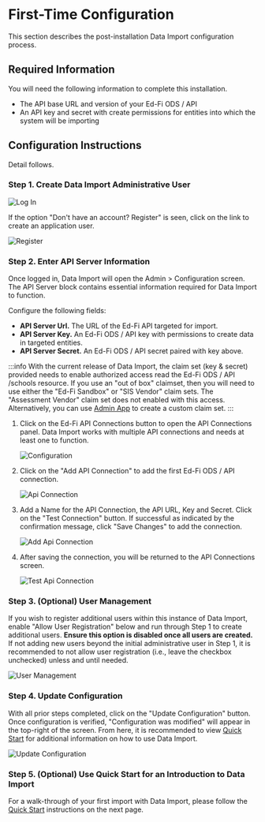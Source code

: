 # First-Time Configuration

This section describes the post-installation Data Import configuration process.

## Required Information

You will need the following information to complete this installation.

* The API base URL and version of your Ed-Fi ODS / API
* An API key and secret with create permissions for entities into which the
  system will be importing

## Configuration Instructions

Detail follows.

### Step 1. Create Data Import Administrative User

![Log In](https://edfidocs.blob.core.windows.net/$web/img/reference/data-import/getting-started/image2019-9-27_16-31-15.png)

If the option "Don't have an account? Register" is seen, click on the link to
create an application user.

![Register](https://edfidocs.blob.core.windows.net/$web/img/reference/data-import/getting-started/image2019-9-27_16-31-51.png)

### Step 2. Enter API Server Information

Once logged in, Data Import will open the Admin > Configuration screen. The API
Server block contains essential information required for Data Import to
function.

Configure the following fields:

* **API Server Url.** The URL of the Ed-Fi API targeted for import.
* **API Server Key.** An Ed-Fi ODS / API key with permissions to create data in
  targeted entities.
* **API Server Secret.** An Ed-Fi ODS / API secret paired with key above.

:::info
  With the current release of Data Import, the claim set (key & secret)
  provided needs to enable authorized access read the Ed-Fi ODS / API /schools
  resource. If you use an "out of box" claimset, then you will need to use
  either the "Ed-Fi Sandbox" or "SIS Vendor" claim sets. The "Assessment Vendor"
  claim set does not enabled with this access. Alternatively, you can use [Admin App](../../8-admin-app/readme.md)
  to create a custom claim set.
:::

1. Click on the Ed-Fi API Connections button to open the API Connections panel.
   Data Import works with multiple API connections and needs at least one to
   function.

   ![Configuration](https://edfidocs.blob.core.windows.net/$web/img/reference/data-import/getting-started/image2022-11-8_11-50-28.png)

2. Click on the "Add API Connection" to add the first Ed-Fi ODS / API
connection.

   ![Api Connection](https://edfidocs.blob.core.windows.net/$web/img/reference/data-import/getting-started/image2020-11-25_16-49-2.png)

3. Add a Name for the API Connection, the API URL, Key and Secret. Click on the
   "Test Connection" button. If successful as indicated by the confirmation
   message, click "Save Changes" to add the connection.

   ![Add Api Connection](https://edfidocs.blob.core.windows.net/$web/img/reference/data-import/getting-started/image2020-11-25_16-52-10.png)

4. After saving the connection, you will be returned to the API Connections
screen.

   ![Test Api Connection](https://edfidocs.blob.core.windows.net/$web/img/reference/data-import/getting-started/image2020-11-25_16-54-8.png)

### Step 3. (Optional) User Management

If you wish to register additional users within this instance of Data Import,
enable "Allow User Registration" below and run through Step 1 to create
additional users. **Ensure this option is disabled once all users are created.**
If not adding new users beyond the initial administrative user in Step 1, it is
recommended to not allow user registration (i.e., leave the checkbox unchecked)
unless and until needed.

![User Management](https://edfidocs.blob.core.windows.net/$web/img/reference/data-import/getting-started/image2019-12-10_19-55-47.png)

### Step 4. Update Configuration

With all prior steps completed, click on the "Update Configuration" button. Once
configuration is verified, "Configuration was modified" will appear in the
top-right of the screen. From here, it is recommended to view [Quick
Start](../getting-started/quick-start) for additional information on how to use
Data Import.

![Update Configuration](https://edfidocs.blob.core.windows.net/$web/img/reference/data-import/getting-started/Snag_24286a65.png)

### Step 5. (Optional) Use Quick Start for an Introduction to Data Import

For a walk-through of your first import with Data Import, please follow the
[Quick Start](../getting-started/quick-start) instructions on the next page.
